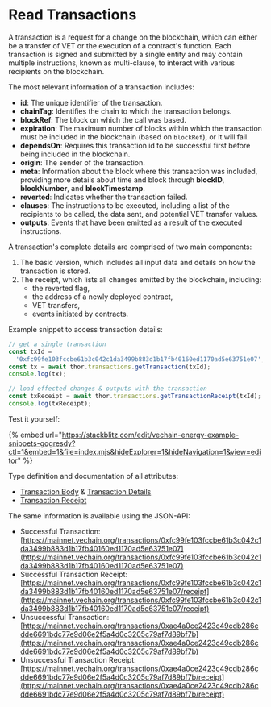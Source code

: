# Read Transactions

A transaction is a request for a change on the blockchain, which can either be a transfer of VET or the execution of a contract's function. Each transaction is signed and submitted by a single entity and may contain multiple instructions, known as multi-clause, to interact with various recipients on the blockchain.

The most relevant information of a transaction includes:

* **id**: The unique identifier of the transaction.
* **chainTag**: Identifies the chain to which the transaction belongs.
* **blockRef**: The block on which the call was based.
* **expiration**: The maximum number of blocks within which the transaction must be included in the blockchain (based on `blockRef`), or it will fail.
* **dependsOn**: Requires this transaction id to be successful first before being included in the blockchain.
* **origin**: The sender of the transaction.
* **meta**: Information about the block where this transaction was included, providing more details about time and block through **blockID**, **blockNumber**, and **blockTimestamp**.
* **reverted**: Indicates whether the transaction failed.
* **clauses**: The instructions to be executed, including a list of the recipients to be called, the data sent, and potential VET transfer values.
* **outputs**: Events that have been emitted as a result of the executed instructions.

A transaction's complete details are comprised of two main components:

1. The basic version, which includes all input data and details on how the transaction is stored.
2. The receipt, which lists all changes emitted by the blockchain, including:
   * the reverted flag,
   * the address of a newly deployed contract,
   * VET transfers,
   * events initiated by contracts.

Example snippet to access transaction details:

```js
// get a single transaction
const txId =
  '0xfc99fe103fccbe61b3c042c1da3499b883d1b17fb40160ed1170ad5e63751e07';
const tx = await thor.transactions.getTransaction(txId);
console.log(tx);

// load effected changes & outputs with the transaction
const txReceipt = await thor.transactions.getTransactionReceipt(txId);
console.log(txReceipt);
```

Test it yourself:

{% embed url="https://stackblitz.com/edit/vechain-energy-example-snippets-gqgresdy?ctl=1&embed=1&file=index.mjs&hideExplorer=1&hideNavigation=1&view=editor" %}

Type definition and documentation of all attributes:

* [Transaction Body](https://tsdocs.dev/docs/@vechain/sdk-network/latest/interfaces/\_internal\_.TransactionBody.html) & [Transaction Details](https://tsdocs.dev/docs/@vechain/sdk-network/latest/types/network.TransactionDetailNoRaw.html)
* [Transaction Receipt](https://tsdocs.dev/docs/@vechain/sdk-network/latest/interfaces/network.TransactionReceipt.html)

The same information is available using the JSON-API:

* Successful Transaction: [https://mainnet.vechain.org/transactions/0xfc99fe103fccbe61b3c042c1da3499b883d1b17fb40160ed1170ad5e63751e07](https://mainnet.vechain.org/transactions/0xfc99fe103fccbe61b3c042c1da3499b883d1b17fb40160ed1170ad5e63751e07)
* Successful Transaction Receipt: [https://mainnet.vechain.org/transactions/0xfc99fe103fccbe61b3c042c1da3499b883d1b17fb40160ed1170ad5e63751e07/receipt](https://mainnet.vechain.org/transactions/0xfc99fe103fccbe61b3c042c1da3499b883d1b17fb40160ed1170ad5e63751e07/receipt)
* Unsuccessful Transaction: [https://mainnet.vechain.org/transactions/0xae4a0ce2423c49cdb286cdde6691bdc77e9d06e2f5a4d0c3205c79af7d89bf7b](https://mainnet.vechain.org/transactions/0xae4a0ce2423c49cdb286cdde6691bdc77e9d06e2f5a4d0c3205c79af7d89bf7b)
* Unsuccessful Transaction Receipt: [https://mainnet.vechain.org/transactions/0xae4a0ce2423c49cdb286cdde6691bdc77e9d06e2f5a4d0c3205c79af7d89bf7b/receipt](https://mainnet.vechain.org/transactions/0xae4a0ce2423c49cdb286cdde6691bdc77e9d06e2f5a4d0c3205c79af7d89bf7b/receipt)
